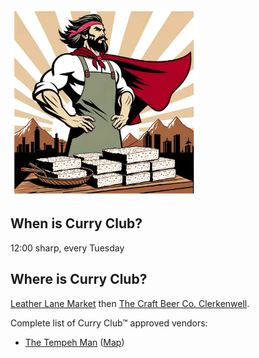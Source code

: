 <img style="margin: 0 auto" width="300px" alt="offish logo for curry club" src="./logo.jpg"/>

## When is Curry Club?
12:00 sharp, every Tuesday

## Where is Curry Club?
[Leather Lane Market](https://en.wikipedia.org/wiki/Leather_Lane_Market) then [The Craft Beer Co. Clerkenwell](https://maps.app.goo.gl/stWuuQ4q522asq5R9).

Complete list of Curry Club™ approved vendors:
- [The Tempeh Man](https://www.thetempehman.com) ([Map](https://maps.app.goo.gl/ZwZoKQp5uxtRCtf37))

